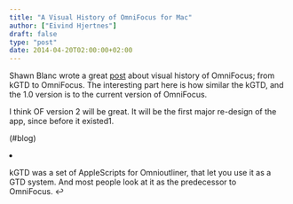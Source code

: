 ```yaml
---
title: "A Visual History of OmniFocus for Mac"
author: ["Eivind Hjertnes"]
draft: false
type: "post"
date: 2014-04-20T02:00:00+02:00
---
```


Shawn Blanc wrote a great
[post](http://shawnblanc.net/2014/03/history-of-omnifocus-for-mac/)
about visual history of OmniFocus; from kGTD to OmniFocus. The
interesting part here is how similar the kGTD, and the 1.0 version is to
the current version of OmniFocus.

I think OF version 2 will be great. It will be the first major re-design
of the app, since before it existed1.

(#blog)

<div class="HTML">
  <div></div>

<li id="fn-0">

</div>

kGTD was a set of AppleScripts for Omnioutliner, that let you use it as
a GTD system. And most people look at it as the predecessor to
OmniFocus. ↩

